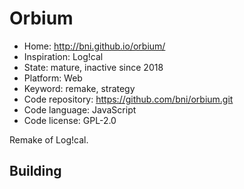 # Orbium

- Home: http://bni.github.io/orbium/
- Inspiration: Log!cal
- State: mature, inactive since 2018
- Platform: Web
- Keyword: remake, strategy
- Code repository: https://github.com/bni/orbium.git
- Code language: JavaScript
- Code license: GPL-2.0

Remake of Log!cal.

## Building

